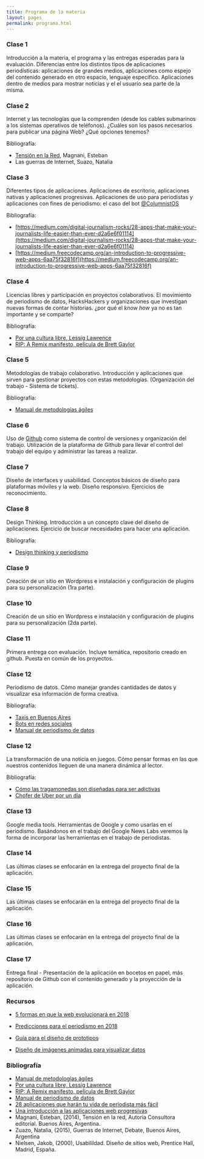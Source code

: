 ```yaml
---
title: Programa de la materia
layout: pages
permalink: programa.html
---
```


### Clase 1

Introducción a la materia, el programa y las entregas esperadas para la
evaluación. Diferencias entre los distintos tipos de aplicaciones
periodísticas: aplicaciones de grandes medios, aplicaciones como espejo
del contenido generado en otro espacio, lenguaje específico.
Aplicaciones dentro de medios para mostrar noticias y el el usuario sea
parte de la misma.

### Clase 2

Internet y las tecnologías que la comprenden (desde los cables
submarinos a los sistemas operativos de teléfonos). ¿Cuáles son los
pasos necesarios para publicar una página Web? ¿Qué opciones tenemos?

Bibliografía:
* [Tensión en la Red](http://www.estebanmagnani.com.ar/wp-content/uploads/2014/09/Tension-en-la-red-interior.pdf), Magnani, Esteban
* Las guerras de Internet, Suazo, Natalia

### Clase 3

Diferentes tipos de aplicaciones. Aplicaciones de escritorio,
aplicaciones nativas y aplicaciones progresivas. Aplicaciones de uso
para periodistas y aplicaciones con fines de periodismo: el caso del bot [@ColumnistOS](https://twitter.com/columnistos)

Bibliografía:
* [https://medium.com/digital-journalism-rocks/28-apps-that-make-your-journalists-life-easier-than-ever-d2a6e6f01114](https://medium.com/digital-journalism-rocks/28-apps-that-make-your-journalists-life-easier-than-ever-d2a6e6f01114)
* [https://medium.freecodecamp.org/an-introduction-to-progressive-web-apps-6aa75f32816f](https://medium.freecodecamp.org/an-introduction-to-progressive-web-apps-6aa75f32816f)

### Clase 4

Licencias libres y participación en proyectos colaborativos. El
movimiento de periodismo de datos, HacksHackers y organizaciones que
investigan nuevas formas de contar historias. ¿por qué el *know how* ya
no es tan importante y se comparte?

Bibliografía:
* [Por una cultura libre, Lessig Lawrence](https://www.traficantes.net/libros/por-una-cultura-libre)
* [RIP: A Remix manifesto, película de Brett Gaylor](https://www.brettgaylor.com/#/rip-a-remix-manifesto/)

### Clase 5

Metodologías de trabajo colaborativo. Introducción y aplicaciones que
sirven para gestionar proyectos con estas metodologías. (Organización
del trabajo - Sistema de tickets).

Bibliografía:
* [Manual de metodologías ágiles](https://www.winguweb.org/system/files/biblioteca/manual_de_metologias_agiles_final.pdf)

### Clase 6

Uso de [Github](https://www.github.com) como sistema de control de versiones y organización del trabajo. Utilización de la plataforma de Github para llevar el control del trabajo del equipo y administrar las tareas a realizar.

### Clase 7

Diseño de interfaces y usabilidad. Conceptos básicos de diseño para
plataformas móviles y la web. Diseño responsivo. Ejercicios de reconocimiento.

### Clase 8

Design Thinking. Introducción a un concepto clave del diseño de
aplicaciones. Ejercicio de buscar necesidades para hacer una aplicación.

Bibliografía:
* [Design thinking y periodismo](https://medium.com/we-are-hearken/design-thinking-and-journalism-go-together-here-s-how-e7d286c02b49)

### Clase 9

Creación de un sitio en Wordpress e instalación y configuración de
plugins para su personalización (1ra parte).

### Clase 10

Creación de un sitio en Wordpress e instalación y configuración de
plugins para su personalización (2da parte).

### Clase 11

Primera entrega con evaluación. Incluye temática, repositorio creado en
github. Puesta en común de los proyectos.

### Clase 12

Periodismo de datos. Cómo manejar grandes cantidades de datos y
visualizar esa información de forma creativa.

Bibliografía:
-   [Taxis en Buenos Aires](https://bitsandbricks.github.io/post/taxis-en-buenos-aires-mapas-claros-y-negocios-turbios/)
-   [Bots en redes sociales](https://www.nytimes.com/es/interactive/redes-sociales-bots/?smid=tw-espanol&smtyp=cur)
- [Manual de periodismo de datos](http://interactivos.lanacion.com.ar/manual-data/)

### Clase 12

La transformación de una noticia en juegos. Cómo pensar formas en las
que nuestros contenidos lleguen de una manera dinámica al lector.

Bibliografía:
* [Cómo las tragamonedas son diseñadas para ser adictivas](https://www.theguardian.com/australia-news/datablog/ng-interactive/2017/sep/28/hooked-how-pokies-are-designed-to-be-addictive)
* [Chofer de Uber por un día](https://ig.ft.com/uber-game/)

### Clase 13

Google media tools. Herramientas de Google y como usarlas en el
periodismo. Basándonos en el trabajo del Google News Labs veremos la
forma de incorporar las herramientas en el trabajo de periodistas.

### Clase 14

Las últimas clases se enfocarán en la entrega del proyecto final de la
aplicación.

### Clase 15

Las últimas clases se enfocarán en la entrega del proyecto final de la
aplicación.

### Clase 16

Las últimas clases se enfocarán en la entrega del proyecto final de la
aplicación.

### Clase 17

Entrega final - Presentación de la aplicación en bocetos en papel, más
repositorio de Github con el contenido generado y la proyección de la
aplicación.

### Recursos

* [5 formas en que la web evolucionará en 2018](https://www.oreilly.com/ideas/5-ways-the-web-will-evolve-in-2018)

* [Predicciones para el periodismo en 2018](http://www.niemanlab.org/collection/predictions-2018/)

* [Guía para el diseño de prototipos](https://www.toptal.com/designers/prototyping/guide-to-prototype-design)

* [Diseño de imágenes animadas para visualizar datos](https://github.com/lenagroeger/gifs)

### Bibliografía

-   [Manual de metodologías ágiles](https://www.winguweb.org/system/files/biblioteca/manual_de_metologias_agiles_final.pdf)
-   [Por una cultura libre, Lessig Lawrence](https://www.traficantes.net/libros/por-una-cultura-libre)
-   [RIP: A Remix manifesto, película de Brett Gaylor](https://www.brettgaylor.com/#/rip-a-remix-manifesto/)
-   [Manual de periodismo de datos](http://interactivos.lanacion.com.ar/manual-data/)
-   [28 aplicaciones que harán tu vida de periodista más fácil](https://medium.com/digital-journalism-rocks/28-apps-that-make-your-journalists-life-easier-than-ever-d2a6e6f01114)
-   [Una introducción a las aplicaciones web progresivas](https://medium.freecodecamp.org/an-introduction-to-progressive-web-apps-6aa75f32816f)
-   Magnani, Esteban, (2014), Tensión en la red, Autoria Consultora
    editorial. Buenos Aires, Argentina.
-   Zuazo, Natalia, (2015), Guerras de Internet, Debate, Buenos Aires,
    Argentina
-   Nielsen, Jakob, (2000), Usabilildad. Diseño de sitios web, Prentice
    Hall, Madrid, España.
